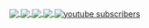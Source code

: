 <a href="http://joerkig.com" >  
  	<img align="center" src="https://github-readme-stats.vercel.app/api?username=joerkig&show_icons=true&count_private=true&custom_title=joerkig's GitHub Stats&theme=react" />  
</a>
<a href="http://joerkig.com" >  
  	<img align="center" src="https://github-readme-stats.vercel.app/api/top-langs/?username=joerkig&langs_count=10&theme=react" />  
</a>
<a href="https://discord.com/users/205984221859151873" >  
  	<img align="center" src="https://lanyard-profile-readme.vercel.app/api/205984221859151873/?idleMessage='Being lazy as frick, not doing anything.'"  />  
</a>  
<a href="https://hits.seeyoufarm.com">
	<img align="center" src="https://hits.seeyoufarm.com/api/count/incr/badge.svg?url=https%3A%2F%2Fgithub.com%2Fjoerkig&count_bg=%2379C83D&title_bg=%23555555&icon=&icon_color=%23E7E7E7&title=hits&edge_flat=false"/>
</a>
<a href="https://www.youtube.com/channel/UC3yLSulkSBPtQaHdCANvJ0Q">
 <img align="center" alt="youtube subscribers" src="https://github-readme-youtube-stats.herokuapp.com/subscribers/index.php?id=UC3yLSulkSBPtQaHdCANvJ0Q&key=AIzaSyAGEOF7RyHhZVUIEu8r3HTJH5HqCOB6C1Y&style=social&logoColor=black&label=Subscribe"/>
</a>

